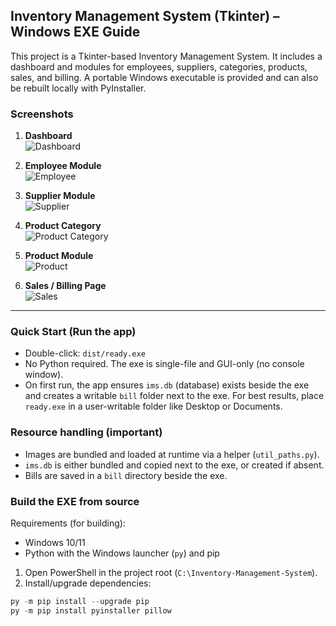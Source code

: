 ## Inventory Management System (Tkinter) – Windows EXE Guide

This project is a Tkinter-based Inventory Management System. It includes a dashboard and modules for employees, suppliers, categories, products, sales, and billing. A portable Windows executable is provided and can also be rebuilt locally with PyInstaller.

### Screenshots
1. **Dashboard**  
   ![Dashboard](https://github.com/Ahmadraza301/Inventory-Management-System/blob/main/images/Dashboard_images.png?raw=true)

2. **Employee Module**  
   ![Employee](https://github.com/Ahmadraza301/Inventory-Management-System/blob/main/images/Employee_Image.png?raw=true)

3. **Supplier Module**  
   ![Supplier](https://github.com/Ahmadraza301/Inventory-Management-System/blob/main/images/Product_suupplier_image.png?raw=true)

4. **Product Category**  
   ![Product Category](https://github.com/Ahmadraza301/Inventory-Management-System/blob/main/images/Product_category.png?raw=true)

5. **Product Module**  
   ![Product](https://github.com/Ahmadraza301/Inventory-Management-System/blob/main/images/Product_details.png?raw=true)

6. **Sales / Billing Page**  
   ![Sales](https://github.com/Ahmadraza301/Inventory-Management-System/blob/main/images/Bill_pages.png?raw=true)

---

### Quick Start (Run the app)
- Double-click: `dist/ready.exe`
- No Python required. The exe is single-file and GUI-only (no console window).
- On first run, the app ensures `ims.db` (database) exists beside the exe and creates a writable `bill` folder next to the exe. For best results, place `ready.exe` in a user-writable folder like Desktop or Documents.

### Resource handling (important)
- Images are bundled and loaded at runtime via a helper (`util_paths.py`).
- `ims.db` is either bundled and copied next to the exe, or created if absent.
- Bills are saved in a `bill` directory beside the exe.

### Build the EXE from source
Requirements (for building):
- Windows 10/11
- Python with the Windows launcher (`py`) and pip

1) Open PowerShell in the project root (`C:\Inventory-Management-System`).
2) Install/upgrade dependencies:
```powershell
py -m pip install --upgrade pip
py -m pip install pyinstaller pillow
